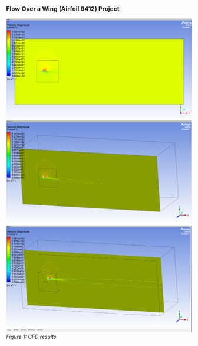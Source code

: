 ### Flow Over a Wing (Airfoil 9412) Project

![](https://github.com/hugovr24/Projects/blob/master/Aerospace_Mechanical_Eng_Projects/CDF/7_Flow_Over_3D_Wing/results_1.png)
![](https://github.com/hugovr24/Projects/blob/master/Aerospace_Mechanical_Eng_Projects/CDF/7_Flow_Over_3D_Wing/results_2.png)
![](https://github.com/hugovr24/Projects/blob/master/Aerospace_Mechanical_Eng_Projects/CDF/7_Flow_Over_3D_Wing/results_3.png)
*Figure 1: CFD results*
